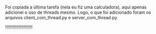 Foi copiada a última tarefa (nela eu fiz uma calculadora), aqui apenas adicionei o uso de threads mesmo.
Logo, o que foi adicionado foram os arquivos client_com_thread.py e server_com_thread.py

!!!!!!!!!!!!!!!!!!!!!!
